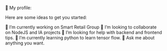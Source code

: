 💫 My profile:

Here are some ideas to get you started:

🔭 I’m currently working on Smart Retail Group
👯 I’m looking to collaborate on NodeJS and IA projects
🤝 I’m looking for help with backend and frontend tips.
🌱 I’m currently learning python to learn tensor flow.
💬 Ask me about anything you want.
